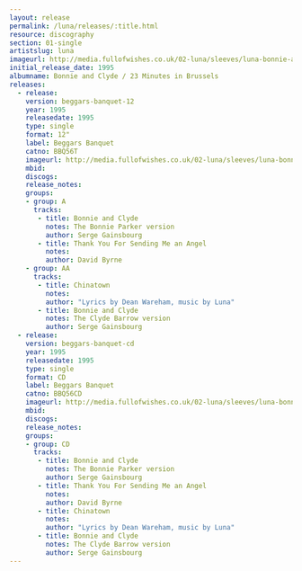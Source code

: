 ```yaml
---
layout: release
permalink: /luna/releases/:title.html
resource: discography
section: 01-single
artistslug: luna
imageurl: http://media.fullofwishes.co.uk/02-luna/sleeves/luna-bonnie-and-clyde.jpg
initial_release_date: 1995
albumname: Bonnie and Clyde / 23 Minutes in Brussels
releases:
  - release: 
    version: beggars-banquet-12
    year: 1995
    releasedate: 1995
    type: single
    format: 12"
    label: Beggars Banquet
    catno: BBQ56T
    imageurl: http://media.fullofwishes.co.uk/02-luna/sleeves/luna-bonnie-and-clyde.jpg
    mbid: 
    discogs: 
    release_notes: 
    groups:
    - group: A
      tracks:
       - title: Bonnie and Clyde
         notes: The Bonnie Parker version
         author: Serge Gainsbourg
       - title: Thank You For Sending Me an Angel
         notes: 
         author: David Byrne
    - group: AA
      tracks:
       - title: Chinatown
         notes: 
         author: "Lyrics by Dean Wareham, music by Luna"
       - title: Bonnie and Clyde
         notes: The Clyde Barrow version
         author: Serge Gainsbourg
  - release: 
    version: beggars-banquet-cd
    year: 1995
    releasedate: 1995
    type: single
    format: CD
    label: Beggars Banquet
    catno: BBQ56CD
    imageurl: http://media.fullofwishes.co.uk/02-luna/sleeves/luna-bonnie-and-clyde.jpg
    mbid: 
    discogs: 
    release_notes: 
    groups:
    - group: CD
      tracks:
       - title: Bonnie and Clyde
         notes: The Bonnie Parker version
         author: Serge Gainsbourg
       - title: Thank You For Sending Me an Angel
         notes: 
         author: David Byrne
       - title: Chinatown
         notes: 
         author: "Lyrics by Dean Wareham, music by Luna"
       - title: Bonnie and Clyde
         notes: The Clyde Barrow version
         author: Serge Gainsbourg
---
```

